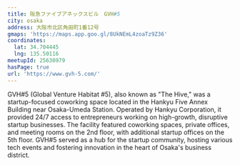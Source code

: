 ```yaml
---
title: 阪急ファイブアネックスビル　GVH#5
city: osaka
address: 大阪市北区角田町1番12号
gmaps: 'https://maps.app.goo.gl/8UkNEmL4zoaTz9Z36'
coordinates:
  lat: 34.704445
  lng: 135.50116
meetupId: 25630979
hasPage: true
url: 'https://www.gvh-5.com/'
---
```


GVH#5 (Global Venture Habitat #5), also known as "The Hive," was a startup-focused coworking space located in the Hankyu Five Annex Building near Osaka-Umeda Station. Operated by Hankyu Corporation, it provided 24/7 access to entrepreneurs working on high-growth, disruptive startup businesses. The facility featured coworking spaces, private offices, and meeting rooms on the 2nd floor, with additional startup offices on the 5th floor. GVH#5 served as a hub for the startup community, hosting various tech events and fostering innovation in the heart of Osaka's business district.
